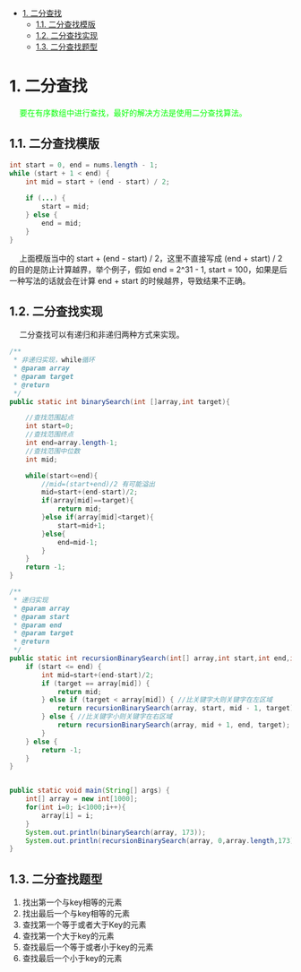 
<!-- TOC -->

- [1. 二分查找](#1-二分查找)
    - [1.1. 二分查找模版](#11-二分查找模版)
    - [1.2. 二分查找实现](#12-二分查找实现)
    - [1.3. 二分查找题型](#13-二分查找题型)

<!-- /TOC -->

# 1. 二分查找  
&emsp; <font color = "lime">要在有序数组中进行查找，最好的解决方法是使用二分查找算法。</font>  

## 1.1. 二分查找模版   

```java
int start = 0, end = nums.length - 1;
while (start + 1 < end) {
    int mid = start + (end - start) / 2;
    
    if (...) {
        start = mid;
    } else {
        end = mid;
    }
}
```
&emsp; 上面模版当中的 start + (end - start) / 2，这里不直接写成 (end + start) / 2 的目的是防止计算越界，举个例子，假如 end = 2^31 - 1, start = 100，如果是后一种写法的话就会在计算 end + start 的时候越界，导致结果不正确。  

## 1.2. 二分查找实现  
&emsp; 二分查找可以有递归和非递归两种方式来实现。  

```java
/**
 * 非递归实现，while循环
 * @param array
 * @param target
 * @return
 */
public static int binarySearch(int []array,int target){

    //查找范围起点
    int start=0;
    //查找范围终点
    int end=array.length-1;
    //查找范围中位数
    int mid;

    while(start<=end){
        //mid=(start+end)/2 有可能溢出
        mid=start+(end-start)/2;
        if(array[mid]==target){
            return mid;
        }else if(array[mid]<target){
            start=mid+1;
        }else{
            end=mid-1;
        }
    }
    return -1;
}

/**
 * 递归实现
 * @param array
 * @param start
 * @param end
 * @param target
 * @return
 */
public static int recursionBinarySearch(int[] array,int start,int end,int target){
    if (start <= end) {
        int mid=start+(end-start)/2;
        if (target == array[mid]) {
            return mid;
        } else if (target < array[mid]) { //比关键字大则关键字在左区域
            return recursionBinarySearch(array, start, mid - 1, target);
        } else { //比关键字小则关键字在右区域
            return recursionBinarySearch(array, mid + 1, end, target);
        }
    } else {
        return -1;
    }
}


public static void main(String[] args) {
    int[] array = new int[1000];
    for(int i=0; i<1000;i++){
        array[i] = i;
    }
    System.out.println(binarySearch(array, 173));
    System.out.println(recursionBinarySearch(array, 0,array.length,173));
}
```  

## 1.3. 二分查找题型  

1. 找出第一个与key相等的元素
2. 找出最后一个与key相等的元素
3. 查找第一个等于或者大于Key的元素
4. 查找第一个大于key的元素
5. 查找最后一个等于或者小于key的元素
6. 查找最后一个小于key的元素  


